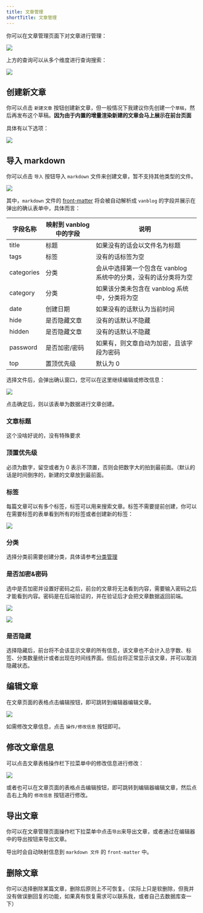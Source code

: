 ```yaml
---
title: 文章管理
shortTitle: 文章管理
---
```


你可以在文章管理页面下对文章进行管理：

![](https://pic.mereith.com/img/fa30658aba8173cda4be40a3df34008a.clipboard-2022-08-30.png)

上方的查询可以从多个维度进行查询搜索：

![](https://pic.mereith.com/img/acc7dd7093ac0110cdffdb5d11e226df.clipboard-2022-08-15.png)

## 创建新文章

你可以点击 `新建文章` 按钮创建新文章，但一般情况下我建议你先创建一个`草稿`，然后再发布这个草稿。**因为由于内置的增量渲染新建的文章会马上展示在前台页面**

具体有以下选项：

![](https://pic.mereith.com/img/586d268137547ea2bfe259fd356735f6.clipboard-2022-08-15.png)

## 导入 markdown

你可以点击 `导入` 按钮导入 `markdown` 文件来创建文章，暂不支持其他类型的文件。

![](https://pic.mereith.com/img/537490f086ff26ab0b339bd68f7f9016.clipboard-2022-08-29.png)

其中，`markdown` 文件的 [front-matter](https://hexo.bootcss.com/docs/front-matter.html) 将会被自动解析成 `vanblog` 的字段并展示在 弹出的确认表单中，具体而言：

| 字段名称   | 映射到 vanblog 中的字段 | 说明                                                            |
| ---------- | ----------------------- | --------------------------------------------------------------- |
| title      | 标题                    | 如果没有的话会以文件名为标题                                    |
| tags       | 标签                    | 没有的话标签为空                                                |
| categories | 分类                    | 会从中选择第一个包含在 vanblog 系统中的分类，没有的话分类将为空 |
| category   | 分类                    | 如果该分类未包含在 vanblog 系统中，分类将为空                   |
| date       | 创建日期                | 如果没有的话默认为当前时间                                      |
| hide       | 是否隐藏文章            | 没有的话默认不隐藏                                              |
| hidden     | 是否隐藏文章            | 没有的话默认不隐藏                                              |
| password   | 是否加密/密码           | 如果有，则文章自动为加密，且该字段为密码                        |
| top        | 置顶优先级              | 默认为 0                                                        |

选择文件后，会弹出确认窗口，您可以在这里继续编辑或修改信息：

![](https://pic.mereith.com/img/1f0d74ef0ac87dd8f4b6e3e65b84bf84.clipboard-2022-08-29.png)

点击确定后，则以该表单为数据进行文章创建。

### 文章标题

这个没啥好说的，没有特殊要求

### 顶置优先级

必须为数字，留空或者为 0 表示不顶置，否则会把数字大的拍到最前面。（默认的话是时间倒序的，新建的文章放到最前面。

### 标签

每篇文章可以有多个标签，标签可以用来搜索文章。标签不需要提前创建，你可以在需要标签的表单看到所有的标签或者创建新的标签：

![](https://pic.mereith.com/img/f96db83327831a83b5eb7b010be0f431.clipboard-2022-08-15.png)

### 分类

选择分类前需要创建分类，具体请参考[分类管理](/feature/basic/category.md)

### 是否加密&密码

选中是否加密并设置好密码之后，前台的文章将无法看到内容，需要输入密码之后才能看到内容。密码是在后端验证的，并在验证后才会把文章数据返回前端。

![](https://pic.mereith.com/img/a694826dd1a45976cc652087640c41c1.clipboard-2022-08-16.png)

![](https://pic.mereith.com/img/fad60a38e0d6819bfe6089108fe4142a.clipboard-2022-08-16.png)

### 是否隐藏

选择隐藏后，前台将不会该显示文章的所有信息，该文章也不会计入总字数、标签、分类数量统计或者出现在时间线界面。但后台将正常显示该文章，并可以取消隐藏状态。

## 编辑文章

在文章页面的表格点击编辑按钮，即可跳转到编辑器编辑文章。

![](https://pic.mereith.com/img/577da489715c94c183247ba63887aac5.clipboard-2022-08-30.png)

如需修改文章信息，点击 `操作/修改信息` 按钮即可。

## 修改文章信息

可以点击文章表格操作栏下拉菜单中的修改信息进行修改：

![](https://pic.mereith.com/img/fc6d04c1ab31ab97a53c96d11be87515.clipboard-2022-08-30.png)

或者也可以在文章页面的表格点击编辑按钮，即可跳转到编辑器编辑文章，然后点击右上角的 `修改信息` 按钮进行修改。

## 导出文章

你可以在文章管理页面操作栏下拉菜单中点击`导出`来导出文章，或者通过在编辑器中的导出按钮来导出文章。

导出时会自动映射信息到 `markdown 文件` 的 `front-matter` 中。

## 删除文章

你可以选择删除某篇文章，删除后原则上不可恢复。（实际上只是软删除，但我并没有做误删回复的功能，如果真有恢复需求可以联系我，或者自己去数据库查一下）
